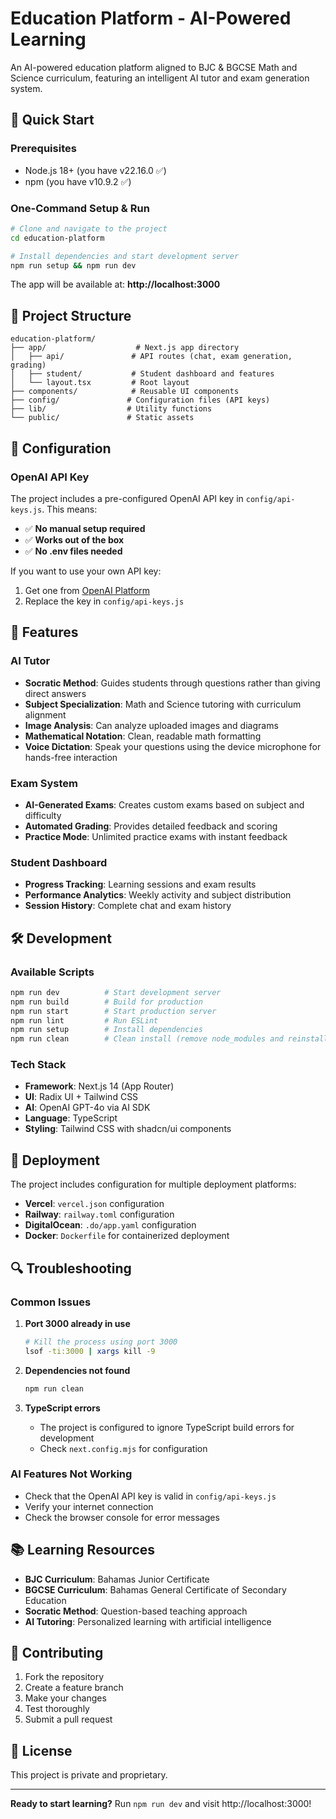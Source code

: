 # Education Platform - AI-Powered Learning

An AI-powered education platform aligned to BJC & BGCSE Math and Science curriculum, featuring an intelligent AI tutor and exam generation system.

## 🚀 Quick Start

### Prerequisites
- Node.js 18+ (you have v22.16.0 ✅)
- npm (you have v10.9.2 ✅)

### One-Command Setup & Run

```bash
# Clone and navigate to the project
cd education-platform

# Install dependencies and start development server
npm run setup && npm run dev
```

The app will be available at: **http://localhost:3000**

## 📁 Project Structure

```
education-platform/
├── app/                    # Next.js app directory
│   ├── api/               # API routes (chat, exam generation, grading)
│   ├── student/           # Student dashboard and features
│   └── layout.tsx         # Root layout
├── components/            # Reusable UI components
├── config/               # Configuration files (API keys)
├── lib/                  # Utility functions
└── public/               # Static assets
```

## 🔧 Configuration

### OpenAI API Key
The project includes a pre-configured OpenAI API key in `config/api-keys.js`. This means:
- ✅ **No manual setup required**
- ✅ **Works out of the box**
- ✅ **No .env files needed**

If you want to use your own API key:
1. Get one from [OpenAI Platform](https://platform.openai.com/api-keys)
2. Replace the key in `config/api-keys.js`

## 🎯 Features

### AI Tutor
- **Socratic Method**: Guides students through questions rather than giving direct answers
- **Subject Specialization**: Math and Science tutoring with curriculum alignment
- **Image Analysis**: Can analyze uploaded images and diagrams
- **Mathematical Notation**: Clean, readable math formatting
- **Voice Dictation**: Speak your questions using the device microphone for hands-free interaction

### Exam System
- **AI-Generated Exams**: Creates custom exams based on subject and difficulty
- **Automated Grading**: Provides detailed feedback and scoring
- **Practice Mode**: Unlimited practice exams with instant feedback

### Student Dashboard
- **Progress Tracking**: Learning sessions and exam results
- **Performance Analytics**: Weekly activity and subject distribution
- **Session History**: Complete chat and exam history

## 🛠️ Development

### Available Scripts

```bash
npm run dev          # Start development server
npm run build        # Build for production
npm run start        # Start production server
npm run lint         # Run ESLint
npm run setup        # Install dependencies
npm run clean        # Clean install (remove node_modules and reinstall)
```

### Tech Stack
- **Framework**: Next.js 14 (App Router)
- **UI**: Radix UI + Tailwind CSS
- **AI**: OpenAI GPT-4o via AI SDK
- **Language**: TypeScript
- **Styling**: Tailwind CSS with shadcn/ui components

## 🚀 Deployment

The project includes configuration for multiple deployment platforms:

- **Vercel**: `vercel.json` configuration
- **Railway**: `railway.toml` configuration
- **DigitalOcean**: `.do/app.yaml` configuration
- **Docker**: `Dockerfile` for containerized deployment

## 🔍 Troubleshooting

### Common Issues

1. **Port 3000 already in use**
   ```bash
   # Kill the process using port 3000
   lsof -ti:3000 | xargs kill -9
   ```

2. **Dependencies not found**
   ```bash
   npm run clean
   ```

3. **TypeScript errors**
   - The project is configured to ignore TypeScript build errors for development
   - Check `next.config.mjs` for configuration

### AI Features Not Working
- Check that the OpenAI API key is valid in `config/api-keys.js`
- Verify your internet connection
- Check the browser console for error messages

## 📚 Learning Resources

- **BJC Curriculum**: Bahamas Junior Certificate
- **BGCSE Curriculum**: Bahamas General Certificate of Secondary Education
- **Socratic Method**: Question-based teaching approach
- **AI Tutoring**: Personalized learning with artificial intelligence

## 🤝 Contributing

1. Fork the repository
2. Create a feature branch
3. Make your changes
4. Test thoroughly
5. Submit a pull request

## 📄 License

This project is private and proprietary.

---

**Ready to start learning?** Run `npm run dev` and visit http://localhost:3000! 